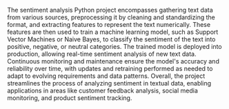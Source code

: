The sentiment analysis Python project encompasses gathering text data from various sources, preprocessing it by cleaning and standardizing the format, and extracting features to represent the text numerically. These features are then used to train a machine learning model, such as Support Vector Machines or Naive Bayes, to classify the sentiment of the text into positive, negative, or neutral categories. The trained model is deployed into production, allowing real-time sentiment analysis of new text data. Continuous monitoring and maintenance ensure the model's accuracy and reliability over time, with updates and retraining performed as needed to adapt to evolving requirements and data patterns. Overall, the project streamlines the process of analyzing sentiment in textual data, enabling applications in areas like customer feedback analysis, social media monitoring, and product sentiment tracking.
